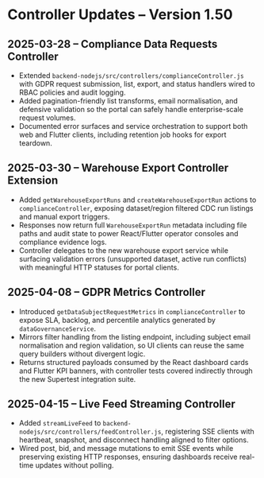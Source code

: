 # Controller Updates – Version 1.50

## 2025-03-28 – Compliance Data Requests Controller
- Extended `backend-nodejs/src/controllers/complianceController.js` with GDPR request submission, list, export, and status handlers wired to RBAC policies and audit logging.
- Added pagination-friendly list transforms, email normalisation, and defensive validation so the portal can safely handle enterprise-scale request volumes.
- Documented error surfaces and service orchestration to support both web and Flutter clients, including retention job hooks for export teardown.

## 2025-03-30 – Warehouse Export Controller Extension
- Added `getWarehouseExportRuns` and `createWarehouseExportRun` actions to `complianceController`, exposing dataset/region filtered CDC run listings and manual export triggers.
- Responses now return full `WarehouseExportRun` metadata including file paths and audit state to power React/Flutter operator consoles and compliance evidence logs.
- Controller delegates to the new warehouse export service while surfacing validation errors (unsupported dataset, active run conflicts) with meaningful HTTP statuses for portal clients.

## 2025-04-08 – GDPR Metrics Controller
- Introduced `getDataSubjectRequestMetrics` in `complianceController` to expose SLA, backlog, and percentile analytics generated by `dataGovernanceService`.
- Mirrors filter handling from the listing endpoint, including subject email normalisation and region validation, so UI clients can reuse the same query builders without divergent logic.
- Returns structured payloads consumed by the React dashboard cards and Flutter KPI banners, with controller tests covered indirectly through the new Supertest integration suite.

## 2025-04-15 – Live Feed Streaming Controller
- Added `streamLiveFeed` to `backend-nodejs/src/controllers/feedController.js`, registering SSE clients with heartbeat, snapshot, and disconnect handling aligned to filter options.
- Wired post, bid, and message mutations to emit SSE events while preserving existing HTTP responses, ensuring dashboards receive real-time updates without polling.
